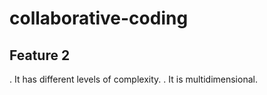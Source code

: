 # collaborative-coding
## Feature 2 ##
. It has different levels of complexity.
. It is multidimensional.